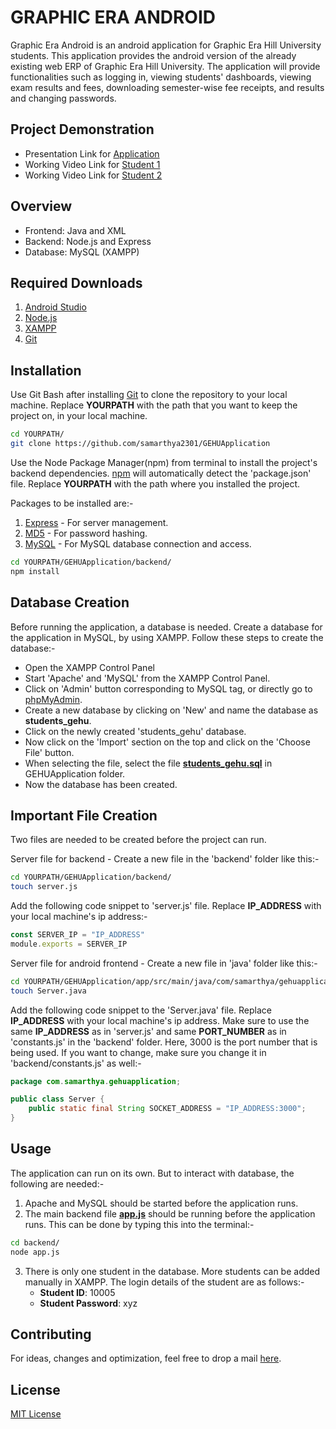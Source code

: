 # GRAPHIC ERA ANDROID

Graphic Era Android is an android application for Graphic Era Hill University students. This application provides the android version of the already existing web ERP of Graphic Era Hill University. The application will provide functionalities such as logging in, viewing students' dashboards, viewing exam results and fees, downloading semester-wise fee receipts, and results and changing passwords.


## Project Demonstration

* Presentation Link for [Application](https://youtu.be/12cARkJjOE8)
* Working Video Link for [Student 1](https://youtu.be/zUa33SilLeM)
* Working Video Link for [Student 2](https://youtu.be/Su7P7aOlqmE)


## Overview

* Frontend: Java and XML
* Backend: Node.js and Express
* Database: MySQL (XAMPP)


## Required Downloads

1. [Android Studio](https://developer.android.com/studio)
2. [Node.js](https://nodejs.org/en/download/)
3. [XAMPP](https://www.apachefriends.org/download.html)
4. [Git](https://git-scm.com/downloads)


## Installation

Use Git Bash after installing [Git](https://git-scm.com/downloads) to clone the repository to your local machine. Replace **YOURPATH** with the path that you want to keep the project on, in your local machine.

```bash
cd YOURPATH/
git clone https://github.com/samarthya2301/GEHUApplication
```

Use the Node Package Manager(npm) from terminal to install the project's backend dependencies. [npm](https://www.npmjs.com/) will automatically detect the 'package.json' file. Replace **YOURPATH** with the path where you installed the project.

Packages to be installed are:-
1. [Express](https://www.npmjs.com/package/express) - For server management.
2. [MD5](https://www.npmjs.com/package/md5) - For password hashing.
3. [MySQL](https://www.npmjs.com/package/mysql) - For MySQL database connection and access.

```bash
cd YOURPATH/GEHUApplication/backend/
npm install
```


## Database Creation

Before running the application, a database is needed. Create a database for the application in MySQL, by using XAMPP. Follow these steps to create the database:-
* Open the XAMPP Control Panel
* Start 'Apache' and 'MySQL' from the XAMPP Control Panel.
* Click on 'Admin' button corresponding to MySQL tag, or directly go to [phpMyAdmin](http://localhost/phpmyadmin/).
* Create a new database by clicking on 'New' and name the database as **students_gehu**.
* Click on the newly created 'students_gehu' database.
* Now click on the 'Import' section on the top and click on the 'Choose File' button.
* When selecting the file, select the file **[students_gehu.sql](https://github.com/samarthya2301/GEHUApplication/blob/main/students_gehu.sql)** in GEHUApplication folder.
* Now the database has been created.


## Important File Creation

Two files are needed to be created before the project can run.

Server file for backend - Create a new file in the 'backend' folder like this:-
```bash
cd YOURPATH/GEHUApplication/backend/
touch server.js
```

Add the following code snippet to 'server.js' file. Replace **IP_ADDRESS** with your local machine's ip address:-
```javascript
const SERVER_IP = "IP_ADDRESS"
module.exports = SERVER_IP
```

Server file for android frontend - Create a new file in 'java' folder like this:-
```bash
cd YOURPATH/GEHUApplication/app/src/main/java/com/samarthya/gehuapplication/
touch Server.java
```

Add the following code snippet to the 'Server.java' file. Replace **IP_ADDRESS** with your local machine's ip address. Make sure to use the same **IP_ADDRESS** as in 'server.js' and same **PORT_NUMBER** as in 'constants.js' in the 'backend' folder. Here, 3000 is the port number that is being used. If you want to change, make sure you change it in 'backend/constants.js' as well:-
```java
package com.samarthya.gehuapplication;

public class Server {
	public static final String SOCKET_ADDRESS = "IP_ADDRESS:3000";
}

```


## Usage

The application can run on its own. But to interact with database, the following are needed:-
1. Apache and MySQL should be started before the application runs.
2. The main backend file **[app.js](https://github.com/samarthya2301/GEHUApplication/blob/main/backend/app.js)** should be running before the application runs. This can be done by typing this into the terminal:-
```bash
cd backend/
node app.js
```
3. There is only one student in the database. More students can be added manually in XAMPP.
The login details of the student are as follows:-
	* **Student ID**: 10005
	* **Student Password**: xyz

## Contributing

For ideas, changes and optimization, feel free to drop a mail [here](mailto:samarthya2301@gmail.com?subject=Changes%20Regarding%20Graphic%20Era%20Android).


## License

[MIT License](https://github.com/samarthya2301/GEHUApplication/blob/main/LICENSE.md)